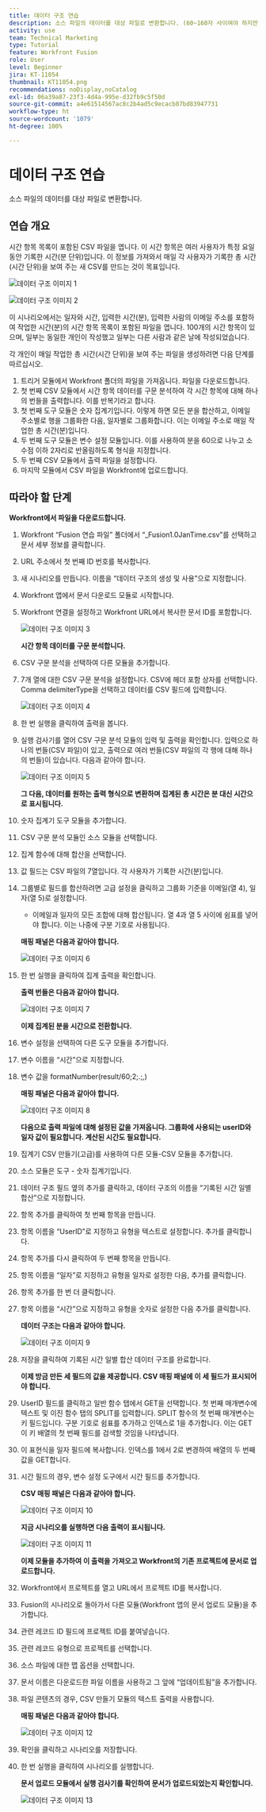 ```yaml
---
title: 데이터 구조 연습
description: 소스 파일의 데이터를 대상 파일로 변환합니다. (60~160자 사이여야 하지만 58자임)
activity: use
team: Technical Marketing
type: Tutorial
feature: Workfront Fusion
role: User
level: Beginner
jira: KT-11054
thumbnail: KT11054.png
recommendations: noDisplay,noCatalog
exl-id: 06a39a87-23f3-4d4a-995e-d32fb9c5f50d
source-git-commit: a4e61514567ac8c2b4ad5c9ecacb87bd83947731
workflow-type: ht
source-wordcount: '1079'
ht-degree: 100%

---
```


# 데이터 구조 연습

소스 파일의 데이터를 대상 파일로 변환합니다.

## 연습 개요

시간 항목 목록이 포함된 CSV 파일을 엽니다. 이 시간 항목은 여러 사용자가 특정 요일 동안 기록한 시간(분 단위)입니다. 이 정보를 가져와서 매일 각 사용자가 기록한 총 시간(시간 단위)을 보여 주는 새 CSV를 만드는 것이 목표입니다.

![데이터 구조 이미지 1](../12-exercises/assets/data-structures-walkthrough-1.png)

![데이터 구조 이미지 2](../12-exercises/assets/data-structures-walkthrough-2.png)


이 시나리오에서는 일자와 시간, 입력한 시간(분), 입력한 사람의 이메일 주소를 포함하여 작업한 시간(분)의 시간 항목 목록이 포함된 파일을 엽니다. 100개의 시간 항목이 있으며, 일부는 동일한 개인이 작성했고 일부는 다른 사람과 같은 날에 작성되었습니다.

각 개인이 매일 작업한 총 시간(시간 단위)을 보여 주는 파일을 생성하려면 다음 단계를 따르십시오.

1. 트리거 모듈에서 Workfront 폴더의 파일을 가져옵니다. 파일을 다운로드합니다.
1. 첫 번째 CSV 모듈에서 시간 항목 데이터를 구문 분석하여 각 시간 항목에 대해 하나의 번들을 출력합니다. 이를 반복기라고 합니다.
1. 첫 번째 도구 모듈은 숫자 집계기입니다. 이렇게 하면 모든 분을 합산하고, 이메일 주소별로 행을 그룹화한 다음, 일자별로 그룹화합니다. 이는 이메일 주소로 매일 작업한 총 시간(분)입니다.
1. 두 번째 도구 모듈은 변수 설정 모듈입니다. 이를 사용하여 분을 60으로 나누고 소수점 이하 2자리로 반올림하도록 형식을 지정합니다.
1. 두 번째 CSV 모듈에서 출력 파일을 설정합니다.
1. 마지막 모듈에서 CSV 파일을 Workfront에 업로드합니다.

## 따라야 할 단계

**Workfront에서 파일을 다운로드합니다.**

1. Workfront “Fusion 연습 파일” 폴더에서 “_Fusion1.0JanTime.csv”를 선택하고 문서 세부 정보를 클릭합니다.
1. URL 주소에서 첫 번째 ID 번호를 복사합니다.
1. 새 시나리오를 만듭니다. 이름을 “데이터 구조의 생성 및 사용”으로 지정합니다.
1. Workfront 앱에서 문서 다운로드 모듈로 시작합니다.
1. Workfront 연결을 설정하고 Workfront URL에서 복사한 문서 ID를 포함합니다.

   ![데이터 구조 이미지 3](../12-exercises/assets/data-structures-walkthrough-3.png)

   **시간 항목 데이터를 구문 분석합니다.**

1. CSV 구문 분석을 선택하여 다른 모듈을 추가합니다.
1. 7개 열에 대한 CSV 구문 분석을 설정합니다. CSV에 헤더 포함 상자를 선택합니다. Comma delimiterType을 선택하고 데이터를 CSV 필드에 입력합니다.

   ![데이터 구조 이미지 4](../12-exercises/assets/data-structures-walkthrough-4.png)

1. 한 번 실행을 클릭하여 출력을 봅니다.
1. 실행 검사기를 열어 CSV 구문 분석 모듈의 입력 및 출력을 확인합니다. 입력으로 하나의 번들(CSV 파일)이 있고, 출력으로 여러 번들(CSV 파일의 각 행에 대해 하나의 번들)이 있습니다. 다음과 같아야 합니다.

   ![데이터 구조 이미지 5](../12-exercises/assets/data-structures-walkthrough-5.png)

   **그 다음, 데이터를 원하는 출력 형식으로 변환하며 집계된 총 시간은 분 대신 시간으로 표시됩니다.**

1. 숫자 집계기 도구 모듈을 추가합니다.
1. CSV 구문 분석 모듈인 소스 모듈을 선택합니다.
1. 집계 함수에 대해 합산을 선택합니다.
1. 값 필드는 CSV 파일의 7열입니다. 각 사용자가 기록한 시간(분)입니다.
1. 그룹별로 필드를 합산하려면 고급 설정을 클릭하고 그룹화 기준을 이메일(열 4), 일자(열 5)로 설정합니다.

   + 이메일과 일자의 모든 조합에 대해 합산됩니다. 열 4과 열 5 사이에 쉼표를 넣어야 합니다. 이는 나중에 구분 기호로 사용됩니다.

   **매핑 패널은 다음과 같아야 합니다.**

   ![데이터 구조 이미지 6](../12-exercises/assets/data-structures-walkthrough-6.png)

1. 한 번 실행을 클릭하여 집계 출력을 확인합니다.

   **출력 번들은 다음과 같아야 합니다.**

   ![데이터 구조 이미지 7](../12-exercises/assets/data-structures-walkthrough-7.png)

   **이제 집계된 분을 시간으로 전환합니다.**

1. 변수 설정을 선택하여 다른 도구 모듈을 추가합니다.
1. 변수 이름을 “시간”으로 지정합니다.
1. 변수 값을 formatNumber(result/60;2;.;,)

   **매핑 패널은 다음과 같아야 합니다.**

   ![데이터 구조 이미지 8](../12-exercises/assets/data-structures-walkthrough-8.png)

   **다음으로 출력 파일에 대해 설정된 값을 가져옵니다. 그룹화에 사용되는 userID와 일자 값이 필요합니다. 계산된 시간도 필요합니다.**

1. 집계기 CSV 만들기(고급)를 사용하여 다른 모듈-CSV 모듈을 추가합니다.
1. 소스 모듈은 도구 - 숫자 집계기입니다.
1. 데이터 구조 필드 옆의 추가를 클릭하고, 데이터 구조의 이름을 “기록된 시간 일별 합산”으로 지정합니다.
1. 항목 추가를 클릭하여 첫 번째 항목을 만듭니다.
1. 항목 이름을 “UserID”로 지정하고 유형을 텍스트로 설정합니다. 추가를 클릭합니다.
1. 항목 추가를 다시 클릭하여 두 번째 항목을 만듭니다.
1. 항목 이름을 “일자”로 지정하고 유형을 일자로 설정한 다음, 추가를 클릭합니다.
1. 항목 추가를 한 번 더 클릭합니다.
1. 항목 이름을 “시간”으로 지정하고 유형을 숫자로 설정한 다음 추가를 클릭합니다.

   **데이터 구조는 다음과 같아야 합니다.**

   ![데이터 구조 이미지 9](../12-exercises/assets/data-structures-walkthrough-9.png)

1. 저장을 클릭하여 기록된 시간 일별 합산 데이터 구조를 완료합니다.

   **이제 방금 만든 세 필드의 값을 제공합니다. CSV 매핑 패널에 이 세 필드가 표시되어야 합니다.**

1. UserID 필드를 클릭하고 일반 함수 탭에서 GET을 선택합니다. 첫 번째 매개변수에 텍스트 및 이진 함수 탭의 SPLIT를 입력합니다. SPLIT 함수의 첫 번째 매개변수는 키 필드입니다. 구분 기호로 쉼표를 추가하고 인덱스로 1을 추가합니다. 이는 GET이 키 배열의 첫 번째 필드를 검색할 것임을 나타냅니다.
1. 이 표현식을 일자 필드에 복사합니다. 인덱스를 1에서 2로 변경하여 배열의 두 번째 값을 GET합니다.
1. 시간 필드의 경우, 변수 설정 도구에서 시간 필드를 추가합니다.

   **CSV 매핑 패널은 다음과 같아야 합니다.**

   ![데이터 구조 이미지 10](../12-exercises/assets/data-structures-walkthrough-10.png)

   **지금 시나리오를 실행하면 다음 출력이 표시됩니다.**

   ![데이터 구조 이미지 11](../12-exercises/assets/data-structures-walkthrough-11.png)

   **이제 모듈을 추가하여 이 출력을 가져오고 Workfront의 기존 프로젝트에 문서로 업로드합니다.**

1. Workfront에서 프로젝트를 열고 URL에서 프로젝트 ID를 복사합니다.
1. Fusion의 시나리오로 돌아가서 다른 모듈(Workfront 앱의 문서 업로드 모듈)을 추가합니다.
1. 관련 레코드 ID 필드에 프로젝트 ID를 붙여넣습니다.
1. 관련 레코드 유형으로 프로젝트를 선택합니다.
1. 소스 파일에 대한 맵 옵션을 선택합니다.
1. 문서 이름은 다운로드한 파일 이름을 사용하고 그 앞에 “업데이트됨”을 추가합니다.
1. 파일 콘텐츠의 경우, CSV 만들기 모듈의 텍스트 출력을 사용합니다.

   **매핑 패널은 다음과 같아야 합니다.**

   ![데이터 구조 이미지 12](../12-exercises/assets/data-structures-walkthrough-12.png)

1. 확인을 클릭하고 시나리오를 저장합니다.
1. 한 번 실행을 클릭하여 시나리오를 실행합니다.

   **문서 업로드 모듈에서 실행 검사기를 확인하여 문서가 업로드되었는지 확인합니다.**

   ![데이터 구조 이미지 13](../12-exercises/assets/data-structures-walkthrough-13.png)
